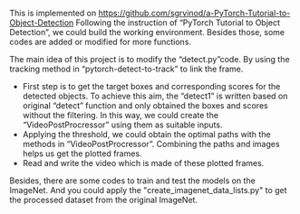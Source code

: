 This is implemented on https://github.com/sgrvinod/a-PyTorch-Tutorial-to-Object-Detection
Following the instruction of “PyTorch Tutorial to Object Detection”, we could build the working environment. Besides those, some codes are added or modified for more functions.

The main idea of this project is to modify the “detect.py”code. By using the tracking method in “pytorch-detect-to-track” to link the frame.
- First step is to get the target boxes and corresponding scores for the detected objects. To achieve this aim, the “detect1” is written based on original “detect” function and only obtained the boxes and scores without the filtering. In this way, we could create the “VideoPostProcressor” using them as suitable inputs.
- Applying the threshold, we could obtain the optimal paths with the methods in “VideoPostProcressor”. Combining the paths and images helps us get the plotted frames.
- Read and write the video which is made of these plotted frames.

Besides, there are some codes to train and test the models on the ImageNet. And you could apply the "create_imagenet_data_lists.py" to get the processed dataset from the original ImageNet.